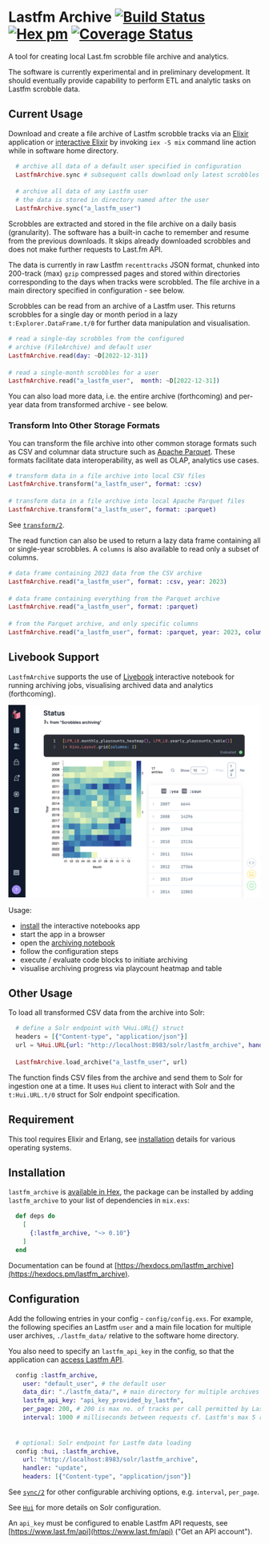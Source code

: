 # Lastfm Archive [![Build Status](https://github.com/boonious/lastfm_archive/actions/workflows/elixir.yml/badge.svg)](https://github.com/boonious/lastfm_archive/actions/workflows/elixir.yml) [![Hex pm](http://img.shields.io/hexpm/v/lastfm_archive.svg?style=flat)](https://hex.pm/packages/lastfm_archive) [![Coverage Status](https://coveralls.io/repos/github/boonious/lastfm_archive/badge.svg)](https://coveralls.io/github/boonious/lastfm_archive?branch=master)

A tool for creating local Last.fm scrobble file archive and analytics.

The software is currently experimental and in preliminary development. It should
eventually provide capability to perform ETL and analytic tasks on Lastfm scrobble data.

## Current Usage

Download and create a file archive of Lastfm scrobble tracks via an [Elixir](https://elixir-lang.org)
application or [interactive Elixir](https://elixir-lang.org/getting-started/introduction.html#interactive-mode)
by invoking `iex -S mix` command line action while in software home directory.
 
```elixir
  # archive all data of a default user specified in configuration
  LastfmArchive.sync # subsequent calls download only latest scrobbles

  # archive all data of any Lastfm user
  # the data is stored in directory named after the user
  LastfmArchive.sync("a_lastfm_user")
```

Scrobbles are extracted and stored in the file archive on a daily basis (granularity).
The software has a built-in cache to remember and resume from the previous
downloads. It skips already downloaded scrobbles and does not make further 
requests to Last.fm API.

The data is currently in raw Lastfm `recenttracks` JSON format,
chunked into 200-track (max) `gzip` compressed pages and stored within directories
corresponding to the days when tracks were scrobbled. The file archive in a main 
directory specified in configuration - see below.

Scrobbles can be read from an archive of a Lastfm user.
This returns scrobbles for a single day or month period
in a lazy `t:Explorer.DataFrame.t/0` for further data manipulation
and visualisation.

```elixir
# read a single-day scrobbles from the configured
# archive (FileArchive) and default user
LastfmArchive.read(day: ~D[2022-12-31])

# read a single-month scrobbles for a user
LastfmArchive.read("a_lastfm_user",  month: ~D[2022-12-31])
```

You can also load more data, i.e. the entire archive (forthcoming) and per-year data
from transformed archive - see below.

### Transform Into Other Storage Formats
You can transform the file archive into other common storage formats such as CSV and 
columnar data structure such as [Apache Parquet](https://parquet.apache.org). 
These formats facilitate data interoperability, as well as OLAP, analytics use cases.

```elixir
# transform data in a file archive into local CSV files
LastfmArchive.transform("a_lastfm_user", format: :csv)

# transform data in a file archive into local Apache Parquet files
LastfmArchive.transform("a_lastfm_user", format: :parquet)
```

See [`transform/2`](https://hexdocs.pm/lastfm_archive/LastfmArchive.html#transform/2).

The read function can also be used to return a lazy data frame containing all or single-year scrobbles.
A `columns` is also available to read only a subset of columns.

```elixir
# data frame containing 2023 data from the CSV archive
LastfmArchive.read("a_lastfm_user", format: :csv, year: 2023)

# data frame containing everything from the Parquet archive
LastfmArchive.read("a_lastfm_user", format: :parquet)

# from the Parquet archive, and only specific columns
LastfmArchive.read("a_lastfm_user", format: :parquet, year: 2023, columns: [:id, :artist, :album])
```

## Livebook Support

`LastfmArchive` supports the use of [Livebook](https://livebook.dev) interactive notebook 
for running archiving jobs, visualising archived data and analytics (forthcoming).

![archive data visualisation](docs/img/livebook_heatmap.png)

Usage:
- [install](https://livebook.dev/#install) the interactive notebooks app
- start the app in a browser
- open the [archiving notebook](livebook/archiving.livemd) 
- follow the configuration steps
- execute / evaluate code blocks to initiate archiving
- visualise archiving progress via playcount heatmap and table

## Other Usage
To load all transformed CSV data from the archive into Solr:


```elixir
  # define a Solr endpoint with %Hui.URL{} struct
  headers = [{"Content-type", "application/json"}]
  url = %Hui.URL{url: "http://localhost:8983/solr/lastfm_archive", handler: "update", headers: headers}

  LastfmArchive.load_archive("a_lastfm_user", url)
```

The function finds CSV files from the archive and send them to
Solr for ingestion one at a time. It uses `Hui` client to interact
with Solr and the `t:Hui.URL.t/0` struct for Solr endpoint specification.

## Requirement

This tool requires Elixir and Erlang, see [installation](https://elixir-lang.org/install.html) details
for various operating systems.

## Installation

`lastfm_archive` is [available in Hex](https://hex.pm/packages/lastfm_archive),
the package can be installed by adding `lastfm_archive`
to your list of dependencies in `mix.exs`:

```elixir
  def deps do
    [
      {:lastfm_archive, "~> 0.10"}
    ]
  end
```

Documentation can be found at [https://hexdocs.pm/lastfm_archive](https://hexdocs.pm/lastfm_archive).

## Configuration
Add the following entries in your config - `config/config.exs`. For example,
the following specifies an Lastfm `user` and a main file location for
multiple user archives, `./lastfm_data/` relative to the software home directory.

You also need to specify an `lastfm_api_key` in the config, so that the application can
[access Lastfm API](https://www.last.fm/api/authentication).

```elixir
  config :lastfm_archive,
    user: "default_user", # the default user
    data_dir: "./lastfm_data/", # main directory for multiple archives
    lastfm_api_key: "api_key_provided_by_lastfm",
    per_page: 200, # 200 is max no. of tracks per call permitted by Lastfm API 
    interval: 1000 # milliseconds between requests cf. Lastfm's max 5 reqs/s rate limit


  # optional: Solr endpoint for Lastfm data loading
  config :hui, :lastfm_archive,
    url: "http://localhost:8983/solr/lastfm_archive",
    handler: "update",
    headers: [{"Content-type", "application/json"}]

```

See [`sync/2`](https://hexdocs.pm/lastfm_archive/LastfmArchive.html#sync/2)
for other configurable archiving options, e.g. `interval`, `per_page`.

See [`Hui`](https://hexdocs.pm/hui/readme.html#content) for more details on Solr configuration.

An `api_key` must be configured to enable Lastfm API requests,
see [https://www.last.fm/api](https://www.last.fm/api) ("Get an API account").


